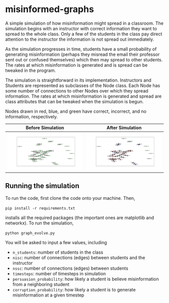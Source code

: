 # misinformed-graphs
A simple simulation of how misinformation might spread in a classroom. The simulation begins with an instructor with correct information they want to spread to the whole class. Only a few of the students in the class pay direct attention to the instructor the information is not spread out immediately.

As the simulation progresses in time, students have a small probability of generating misinformation (perhaps they misread the email their professor sent out or confused themselves) which then may spread to other students. The rates at which misinformation is generated and is spread can be tweaked in the program.

The simulation is straightforward in its implementation. Instructors and Students are represented as subclasses of the Node class. Each Node has some number of connections to other Nodes over which they spread information. The rates at which misinformation is generated and spread are class attributes that can be tweaked when the simulation is begun.

Nodes drawn in red, blue, and green have correct, incorrect, and no information, respectively.

Before Simulation            |  After Simulation
:-------------------------:|:-------------------------:
![presimulation-sample](img/50_5_40_20_00-initial.png "Before Simulation")  |  ![postsimulation-example](img/50_5_40_20_00-evolve.png "After Simulation")


## Running the simulation
To run the code, first clone the code onto your machine. Then,

`pip install -r requirements.txt`

installs all the required packages (the important ones are matplotlib and networkx). To run the simulation,

`python graph_evolve.py`

You will be asked to input a few values, including

* `n_students`: number of students in the class
* `nisc`: number of connections (edges) between students and the instructor
* `nssc`: number of connections (edges) between students
* `timesteps`: number of timesteps in simulation
* `persuasion_probability`: how likely a student is believe misinformation from a neighboring student
* `corruption_probability`: how likely a student is to generate misinformation at a given timestep
